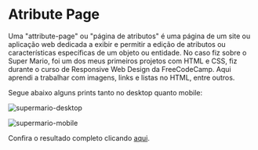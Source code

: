 # Atribute Page
 Uma "attribute-page" ou "página de atributos" é uma página de um site ou aplicação web dedicada a exibir e permitir a edição de atributos ou características específicas de um objeto ou entidade. No caso fiz sobre o Super Mario,
 foi um dos meus primeiros projetos com HTML e CSS, fiz durante o curso de Responsive Web Design da FreeCodeCamp.
 Aqui aprendi a trabalhar com imagens, links e listas no HTML, entre outros. 

 Segue abaixo alguns prints tanto no desktop quanto mobile:

![supermario-desktop](https://github.com/user-attachments/assets/6224c534-00a1-4b85-a449-66dc69c295d1)

![supermario-mobile](https://github.com/user-attachments/assets/60edb984-e595-4e53-b8d1-8d09d6be41e9)

Confira o resultado completo clicando [aqui](https://carlalopesj.github.io/atribute-page/).


